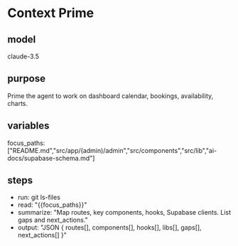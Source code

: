 # Context Prime
## model
claude-3.5
## purpose
Prime the agent to work on dashboard calendar, bookings, availability, charts.
## variables
focus_paths: ["README.md","src/app/(admin)/admin","src/components","src/lib","ai-docs/supabase-schema.md"]
## steps
- run: git ls-files
- read: "{{focus_paths}}"
- summarize: "Map routes, key components, hooks, Supabase clients. List gaps and next_actions."
- output: "JSON { routes[], components[], hooks[], libs[], gaps[], next_actions[] }"
